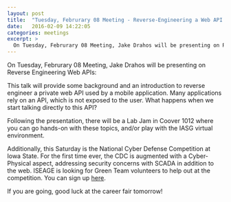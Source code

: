 ```yaml
---
layout: post
title:  "Tuesday, Februrary 08 Meeting - Reverse-Engineering a Web API Part 1: Tools, Techniques, and Background"
date:   2016-02-09 14:22:05
categories: meetings
excerpt: >
  On Tuesday, Februrary 08 Meeting, Jake Drahos will be presenting on Reverse Engineering Web APIs
---
```

On Tuesday, Februrary 08 Meeting, Jake Drahos will be presenting on Reverse Engineering Web APIs:

  This talk will provide some background and an introduction to reverse engineer a private web API used by a mobile application. Many applications rely on an API, which is not exposed to the user. What happens when we start talking directly to this API?

Following the presentation, there will be a Lab Jam in Coover 1012 where you can go hands-on with these topics, and/or play with the IASG virtual environment.

Additionally, this Saturday is the National Cyber Defense Competition at Iowa State. For the first time ever, the CDC is augmented with a Cyber-Physical aspect, addressing security concerns with SCADA in addition to the web. ISEAGE is looking for Green Team volunteers to help out at the competition. You can sign up [here](https://docs.google.com/forms/d/1ATftRcIRt7rQW_EFwc0sPnTZhsRp6q3k2Iqb6O0x9F8/viewform). 

If you are going, good luck at the career fair tomorrow!

